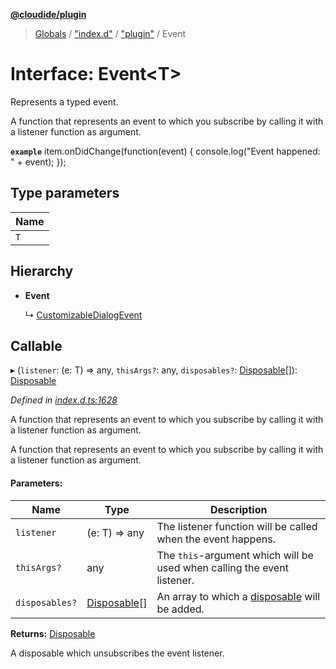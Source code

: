 **[@cloudide/plugin](../README.md)**

> [Globals](../README.md) / ["index.d"](../modules/_index_d_.md) / ["plugin"](../modules/_index_d_._plugin_.md) / Event

# Interface: Event\<T>

Represents a typed event.

A function that represents an event to which you subscribe by calling it with
a listener function as argument.

**`example`** 
item.onDidChange(function(event) { console.log("Event happened: " + event); });

## Type parameters

Name |
------ |
`T` |

## Hierarchy

* **Event**

  ↳ [CustomizableDialogEvent](_index_d_._plugin_.window.customizabledialogevent.md)

## Callable

▸ (`listener`: (e: T) => any, `thisArgs?`: any, `disposables?`: [Disposable](../classes/_index_d_._plugin_.disposable.md)[]): [Disposable](../classes/_index_d_._plugin_.disposable.md)

*Defined in [index.d.ts:1628](https://github.com/shuyaqian/cloudide-plugin-api/blob/9d985be/index.d.ts#L1628)*

A function that represents an event to which you subscribe by calling it with
a listener function as argument.

A function that represents an event to which you subscribe by calling it with
a listener function as argument.

#### Parameters:

Name | Type | Description |
------ | ------ | ------ |
`listener` | (e: T) => any | The listener function will be called when the event happens. |
`thisArgs?` | any | The `this`-argument which will be used when calling the event listener. |
`disposables?` | [Disposable](../classes/_index_d_._plugin_.disposable.md)[] | An array to which a [disposable](#Disposable) will be added. |

**Returns:** [Disposable](../classes/_index_d_._plugin_.disposable.md)

A disposable which unsubscribes the event listener.
